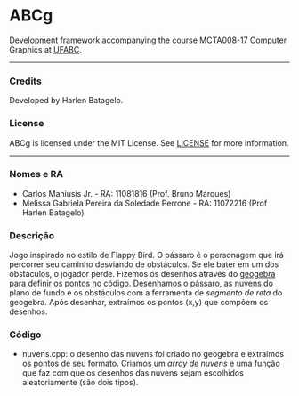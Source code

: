 ABCg
======

Development framework accompanying the course MCTA008-17 Computer Graphics at [UFABC](https://www.ufabc.edu.br/).

----

### Credits

Developed by Harlen Batagelo.

### License

ABCg is licensed under the MIT License. See [LICENSE](https://github.com/hbatagelo/abcg/blob/main/LICENSE) for more information.

----

### Nomes e RA
* Carlos Maniusis Jr. - RA: 11081816 (Prof. Bruno Marques)
* Melissa Gabriela Pereira da Soledade Perrone - RA: 11072216 (Prof Harlen Batagelo)

### Descrição

Jogo inspirado no estilo de Flappy Bird. O pássaro é o personagem que irá percorrer seu caminho desviando de obstáculos. Se ele bater em um dos obstáculos, o jogador perde.
Fizemos os desenhos através do [geogebra](https://www.geogebra.org/calculator) para definir os pontos no código. Desenhamos o pássaro, as nuvens do plano de fundo e os obstáculos com a ferramenta de *segmento de reta* do geogebra. Após desenhar, extraímos os pontos (x,y) que compõem os desenhos. 

### Código

* nuvens.cpp: o desenho das nuvens foi criado no geogebra e extraímos os pontos de seu formato. Criamos um *array de nuvens* e uma função que faz com que os desenhos das nuvens sejam escolhidos aleatoriamente (são dois tipos).
